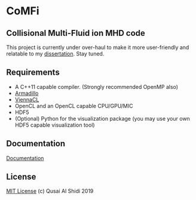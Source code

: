 # CoMFi
## Collisional Multi-Fluid ion MHD code

This project is currently under over-haul to make it more user-friendly and relatable to my [dissertation](https://github.com/qalshidi/phd-dissertation). Stay tuned.

## Requirements

- A C++11 capable compiler. (Strongly recommended OpenMP also)
- [Armadillo](http://arma.sourceforge.net/)
- [ViennaCL](http://viennacl.sourceforge.net/)
- OpenCL and an OpenCL capable CPU/GPU/MIC
- HDF5
- (Optional) Python for the visualization package (you may use your own HDF5 capable visualization tool)

## Documentation

[Documentation](https://qalshidi.github.io/comfi/)

## License

[MIT License](LICENSE) (c) Qusai Al Shidi 2019
